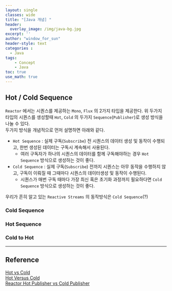 ```yaml
--- 
layout: single
classes: wide
title: "[Java 개념] "
header:
  overlay_image: /img/java-bg.jpg
excerpt: ''
author: "window_for_sun"
header-style: text
categories :
  - Java
tags:
    - Concept
    - Java
toc: true
use_math: true
---  
```


## Hot / Cold Sequence
`Reactor` 에서는 시퀀스를 제공하는 `Mono`, `Flux` 의 2가지 타입을 제공한다. 
위 두가지 타입의 시퀀스를 생성할때 `Hot`, `Cold` 의 두가지 `Sequence`(`Publisher`)로 생성 방식을 나눌 수 있다.  
두가지 방식을 개념적으로 먼저 설명하면 아래와 같다. 
- `Hot Sequence` : 실제 구독(`Subscribe`) 전 시퀀스의 데이터 생성 및 동작이 수행되고, 한번 생성된 데이터는 구독시 계속해서 사용된다. 
  - 여러 구독자가 하나의 시퀀스의 데이터를 함께 구독해야하는 경우 `Hot Sequence` 방식으로 생성하는 것이 좋다. 
- `Cold Sequence` : 실제 구독(`Subscribe`) 전까지 시퀀스는 아무 동작을 수행하지 않고, 구독이 이뤄질 때 그때마다 시퀀스의 데이터생성 및 동작이 수행된다. 
  - 시퀀스가 매번 구독 때마다 가장 최신 혹은 초기화 과정까지 필요하다면 `Cold Sequence` 방식으로 생성하는 것이 좋다. 

우리가 흔히 알고 있는 `Reactive Streams` 의 동작방식은 `Cold Sequence`(?)


### Cold Sequence

### Hot Sequence

### Cold to Hot


---
## Reference
[Hot vs Cold](https://projectreactor.io/docs/core/snapshot/reference/#reactive.hotCold)  
[Hot Versus Cold](https://projectreactor.io/docs/core/snapshot/reference/#reactor.hotCold)  
[Reactor Hot Publisher vs Cold Publisher](https://www.vinsguru.com/reactor-hot-publisher-vs-cold-publisher/)  

